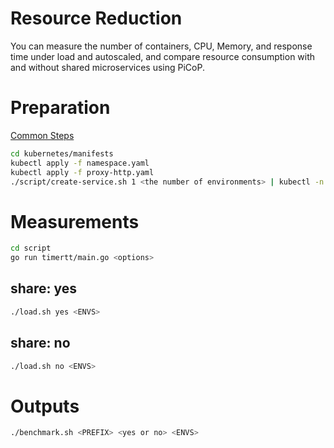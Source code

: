 # Resource Reduction
You can measure the number of containers, CPU, Memory, and response time under load and autoscaled, and compare resource consumption with and without shared microservices using PiCoP.

# Preparation
[Common Steps](../docs/common.md)

```bash
cd kubernetes/manifests
kubectl apply -f namespace.yaml
kubectl apply -f proxy-http.yaml
./script/create-service.sh 1 <the number of environments> | kubectl -n service apply -f -
```

# Measurements
```bash
cd script
go run timertt/main.go <options>
```

## share: yes
```bash
./load.sh yes <ENVS>
```

## share: no
```bash
./load.sh no <ENVS>
```

# Outputs
```bash
./benchmark.sh <PREFIX> <yes or no> <ENVS>
```
